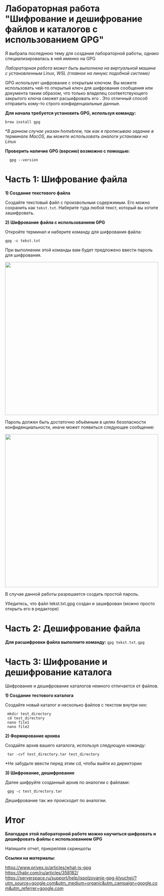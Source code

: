 # Лабораторная работа "Шифрование и дешифрование файлов и каталогов с использованием GPG"

Я выбрала последнюю тему для создания лабораторной работы, однако специализировалась в ней именно на GPG

*Лабораторная работа может быть выполнена на виртуальной машине с установленным Linux, WSL (главное на линукс подобной системе)*

GPG использует шифрование с открытым ключом. Вы можете использовать чей-то открытый ключ для шифрования сообщения или документа таким образом, что только владелец соответствующего закрытого ключа сможет расшифровать его . Это отличный способ отправить кому-то строго конфиденциальные данные.


**Для начала требуется установить GPG, используя команду:**

   ```brew install gpg```

   **В данном случае указан homebrew, так как я прописываю задание в терминале MacOS, вы можете использовать аналоги установки на Linux*

**Проверить наличие GPG (версию) возможно с помощью:**

   ```  gpg --version```


# Часть 1: Шифрование файла

  **1) Создание текстового файла**

Создайте текстовый файл с произвольным содержимым. Его можно сохранить как `tekst.txt`. Наберите туда любой текст, который вы хотите зашифровать.

 **2) Шифрование файла с использованием GPG**
  
Откройте терминал и наберите команду для шифрования файла: 

```gpg -c tekst.txt```

При выполнении этой команды вам будет предложено ввести пароль для шифрования. 

<img width="500" src="1.png"/>

Пароль должен быть достаточно объёмным в целях безопасности конфиденциальности, иначе может появиться следующее сообщение:


<img width="500" src="2.png"/>

В случае данной работы разрешается создать простой пароль.

Убедитесь, что файл tekst.txt.gpg создан и зашифрован (можно просто открыть его в редакторе)

# Часть 2: Дешифрование файла

**Для расшифровки файла выполните команду:**
```gpg tekst.txt.gpg```

# Часть 3: Шифрование и дешифрование каталога

Шифрование и дешифрование каталогов немного отличается от файлов. 

**1) Создание тестового каталога**

Создайте новый каталог и несколько файлов с текстом внутри них:

     mkdir test_directory
     cd test_directory
     nano file1
     nano file2

**2) Формирование архива**

Создайте архив вашего каталога, используя следующую команду:

     tar -cvf test_directory.tar test_directory

*Не забудьте ввести перед этим cd, чтобы выйти из директории

**3) Шифрование, дешифрование**

Далее шифруйте созданный архив по аналогии с файлами:

     gpg -c test_directory.tar

Дешифрование так же происходит по аналогии.

# Итог

**Благодаря этой лабораторной работе можно научиться шифровать и дешифровать файлы с использованием GPG**

Напишите отчет, прикрепляя скриншоты



**Ссылки на материалы:**

https://www.privex.io/articles/what-is-gpg
https://habr.com/ru/articles/358182/
https://serverspace.ru/support/help/ispolzovanie-gpg-klyuchej/?utm_source=google.com&utm_medium=organic&utm_campaign=google.com&utm_referrer=google.com
